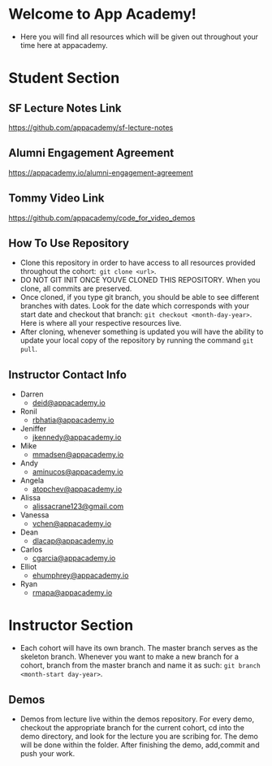 # Welcome to App Academy! 

* Here you will find all resources which will be given out throughout your time here at appacademy. 

# Student Section 
## SF Lecture Notes Link 
https://github.com/appacademy/sf-lecture-notes
## Alumni Engagement Agreement
https://appacademy.io/alumni-engagement-agreement
## Tommy Video Link
https://github.com/appacademy/code_for_video_demos
## How To Use Repository
* Clone this repository in order to have access to all resources provided throughout the cohort:``` git clone <url>```.
* DO NOT GIT INIT ONCE YOUVE CLONED THIS REPOSITORY. When you clone, all commits are preserved.
* Once cloned, if you type git branch, you should be able to see different branches with dates.  Look for the date which corresponds with your start date and checkout that branch: ```git checkout <month-day-year>```. Here is where all your respective resources live.
* After cloning, whenever something is updated you will have the ability to update your local copy of the repository by running the command ```git pull```.  

## Instructor Contact Info 

* Darren 
    * deid@appacademy.io
* Ronil
    *  rbhatia@appacademy.io
* Jeniffer
    * jkennedy@appacademy.io
* Mike 
    * mmadsen@appacademy.io
* Andy 
    * aminucos@appacademy.io
* Angela 
    * atopchev@appacademy.io
* Alissa 
    * alissacrane123@gmail.com
* Vanessa
    * vchen@appacademy.io
* Dean 
    * dlacap@appacademy.io
* Carlos 
    * cgarcia@appacademy.io
* Elliot
    * ehumphrey@appacademy.io
* Ryan 
    * rmapa@appacademy.io

# Instructor Section

* Each cohort will have its own branch.  The master branch serves as the skeleton branch.  Whenever you want to make a new branch for a cohort, branch from the master branch and name it as such: ```git branch <month-start day-year>```.  

## Demos

*  Demos from lecture live within the demos repository.  For every demo, checkout the appropriate branch for the current cohort, cd into the demo directory, and look for the lecture you are scribing for.  The demo will be done within the folder. After finishing the demo, add,commit and push your work.